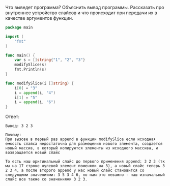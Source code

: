 Что выведет программа? Объяснить вывод программы. Рассказать про внутреннее устройство слайсов и что происходит при передачи их в качестве аргументов функции.

```go
package main

import (
	"fmt"
)

func main() {
	var s = []string{"1", "2", "3"}
	modifySlice(s)
	fmt.Println(s)
}

func modifySlice(i []string) {
	i[0] = "3"
	i = append(i, "4")
	i[1] = "5"
	i = append(i, "6")
}
```

Ответ:
```
Вывод: 3 2 3

Почему:
При вызове в первый раз append в функции modifySlice если исходная емкость слайса недостаточна для размещения нового элемента, создается новый массив, в который копируются элементы из исходного массива, и возвращается новый слайс

То есть наш оригинальный слайс до первого применения append: 3 2 3 (тк мы на 17 строке нулевой элемент поменяли на 3), а новый слайс теперь 3 2 3 4, а после второго append у нас новый слайс становится со следующими значениями: 3 5 3 4 6, но нам это неважно - наш изначальный слайс все также со значениями 3 2 3.
```